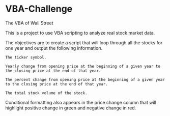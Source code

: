 # VBA-Challenge

The VBA of Wall Street

This is a project to use VBA scripting to analyze real stock market data.  

The objectives are to create a script that will loop through all the stocks for one year and output the following information.

    The ticker symbol.

    Yearly change from opening price at the beginning of a given year to the closing price at the end of that year.

    The percent change from opening price at the beginning of a given year to the closing price at the end of that year.

    The total stock volume of the stock.

Conditional formatting also appears in the price change column that will highlight positive change in green and negative change in red.